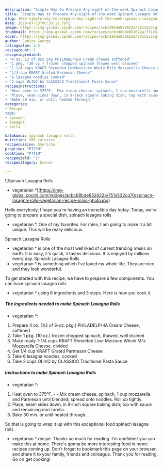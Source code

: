 ```yaml
---
description: "Simple Way to Prepare Any-night-of-the-week Spinach Lasagna Rolls * vegetarian *"
title: "Simple Way to Prepare Any-night-of-the-week Spinach Lasagna Rolls * vegetarian *"
slug: 3092-simple-way-to-prepare-any-night-of-the-week-spinach-lasagna-rolls-vegetarian
date: 2020-07-23T00:38:11.797Z
image: https://img-global.cpcdn.com/recipes/acbc88bde852622a/751x532cq70/spinach-lasagna-rolls-vegetarian-recipe-main-photo.jpg
thumbnail: https://img-global.cpcdn.com/recipes/acbc88bde852622a/751x532cq70/spinach-lasagna-rolls-vegetarian-recipe-main-photo.jpg
cover: https://img-global.cpcdn.com/recipes/acbc88bde852622a/751x532cq70/spinach-lasagna-rolls-vegetarian-recipe-main-photo.jpg
author: Eunice George
ratingvalue: 3.5
reviewcount: 5
recipeingredient:
- "4 oz. 12 of 8oz pkg PHILADELPHIA Cream Cheese softened"
- "1 pkg. (10 oz.) frozen chopped spinach thawed well drained"
- "1-1/4 cups KRAFT Shredded LowMoisture Whole Milk Mozzarella Cheese divided"
- "1/4 cup KRAFT Grated Parmesan Cheese"
- "6 lasagna noodles cooked"
- "2 cups OLIVO by CLASSICO Traditional Pasta Sauce"
recipeinstructions:
- "Heat oven to 375ºF.  Mix cream cheese, spinach, 1 cup mozzarella and Parmesan until blended; spread onto noodles. Roll up tightly."
- "Place, seam sides down, in 9-inch square baking dish; top with sauce and remaining mozzarella."
- "Bake 30 min. or until heated through."
categories:
- Recipe
tags:
- spinach
- lasagna
- rolls

katakunci: spinach lasagna rolls 
nutrition: 205 calories
recipecuisine: American
preptime: "PT25M"
cooktime: "PT41M"
recipeyield: "2"
recipecategory: Dinner

---
```



![Spinach Lasagna Rolls
* vegetarian *](https://img-global.cpcdn.com/recipes/acbc88bde852622a/751x532cq70/spinach-lasagna-rolls-vegetarian-recipe-main-photo.jpg)

Hello everybody, I hope you're having an incredible day today. Today, we're going to prepare a special dish, spinach lasagna rolls
* vegetarian *. One of my favorites. For mine, I am going to make it a bit unique. This will be really delicious.



Spinach Lasagna Rolls
* vegetarian * is one of the most well liked of current trending meals on earth. It is easy, it's quick, it tastes delicious. It is enjoyed by millions every day. Spinach Lasagna Rolls
* vegetarian * is something which I've loved my whole life. They are nice and they look wonderful.


To get started with this recipe, we have to prepare a few components. You can have spinach lasagna rolls
* vegetarian * using 6 ingredients and 3 steps. Here is how you cook it.

<!--inarticleads1-->

##### The ingredients needed to make Spinach Lasagna Rolls
* vegetarian *:

1. Prepare 4 oz. (1/2 of 8-oz. pkg.) PHILADELPHIA Cream Cheese, softened
1. Take 1 pkg. (10 oz.) frozen chopped spinach, thawed, well drained
1. Make ready 1-1/4 cups KRAFT Shredded Low-Moisture Whole Milk Mozzarella Cheese, divided
1. Get 1/4 cup KRAFT Grated Parmesan Cheese
1. Take 6 lasagna noodles, cooked
1. Take 2 cups OLIVO by CLASSICO Traditional Pasta Sauce




<!--inarticleads2-->

##### Instructions to make Spinach Lasagna Rolls
* vegetarian *:

1. Heat oven to 375ºF. -  - Mix cream cheese, spinach, 1 cup mozzarella and Parmesan until blended; spread onto noodles. Roll up tightly.
1. Place, seam sides down, in 9-inch square baking dish; top with sauce and remaining mozzarella.
1. Bake 30 min. or until heated through.




So that is going to wrap it up with this exceptional food spinach lasagna rolls
* vegetarian * recipe. Thanks so much for reading. I'm confident you can make this at home. There's gonna be more interesting food in home recipes coming up. Don't forget to bookmark this page on your browser, and share it to your family, friends and colleague. Thank you for reading. Go on get cooking!
